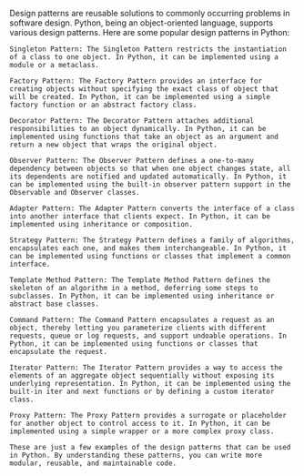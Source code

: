Design patterns are reusable solutions to commonly occurring problems in software design. Python, being an
object-oriented language, supports various design patterns. Here are some popular design patterns in Python:

    Singleton Pattern: The Singleton Pattern restricts the instantiation of a class to one object. In Python, it can be implemented using a module or a metaclass.

    Factory Pattern: The Factory Pattern provides an interface for creating objects without specifying the exact class of object that will be created. In Python, it can be implemented using a simple factory function or an abstract factory class.

    Decorator Pattern: The Decorator Pattern attaches additional responsibilities to an object dynamically. In Python, it can be implemented using functions that take an object as an argument and return a new object that wraps the original object.

    Observer Pattern: The Observer Pattern defines a one-to-many dependency between objects so that when one object changes state, all its dependents are notified and updated automatically. In Python, it can be implemented using the built-in observer pattern support in the Observable and Observer classes.

    Adapter Pattern: The Adapter Pattern converts the interface of a class into another interface that clients expect. In Python, it can be implemented using inheritance or composition.

    Strategy Pattern: The Strategy Pattern defines a family of algorithms, encapsulates each one, and makes them interchangeable. In Python, it can be implemented using functions or classes that implement a common interface.

    Template Method Pattern: The Template Method Pattern defines the skeleton of an algorithm in a method, deferring some steps to subclasses. In Python, it can be implemented using inheritance or abstract base classes.

    Command Pattern: The Command Pattern encapsulates a request as an object, thereby letting you parameterize clients with different requests, queue or log requests, and support undoable operations. In Python, it can be implemented using functions or classes that encapsulate the request.

    Iterator Pattern: The Iterator Pattern provides a way to access the elements of an aggregate object sequentially without exposing its underlying representation. In Python, it can be implemented using the built-in iter and next functions or by defining a custom iterator class.

    Proxy Pattern: The Proxy Pattern provides a surrogate or placeholder for another object to control access to it. In Python, it can be implemented using a simple wrapper or a more complex proxy class.

    These are just a few examples of the design patterns that can be used in Python. By understanding these patterns, you can write more modular, reusable, and maintainable code.
